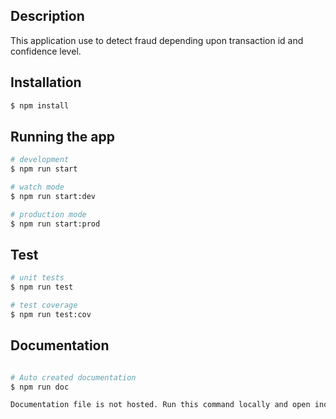 

## Description

This application use to detect fraud depending upon transaction id and confidence level.

## Installation

```bash
$ npm install
```

## Running the app

```bash
# development
$ npm run start

# watch mode
$ npm run start:dev

# production mode
$ npm run start:prod
```

## Test

```bash
# unit tests
$ npm run test

# test coverage
$ npm run test:cov
```

## Documentation

```bash

# Auto created documentation
$ npm run doc

Documentation file is not hosted. Run this command locally and open index.html file from documentation folder.

```

